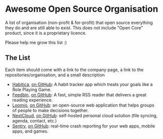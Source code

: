 # Awesome Open Source Organisation

A list of organisation (non-profit & for-profit) that open source everything they do and are still able to exist. This does not include "Open Core" product, since it is a proprietary licence.

Please help me grow this list :)

## The List

Each item should come with a link to the company page, a link to the repositories/organisation, and a small description

- [Habitica](https://habitica.com/), [on GitHub](https://github.com/HabitRPG): A habit tracker app which treats your goals like a Role Playing Game. 
- [Feedbin](https://feedbin.com/), [on GitHub](https://github.com/feedbin): A fast, simple RSS reader that delivers a great reading experience.
- [Loomio](https://www.loomio.org/), [on GitHub](https://github.com/loomio): an open-source web application that helps groups of people to make decisions together.
- [NextCloud](https://nextcloud.com/), [on GitHub](https://github.com/nextcloud): self-hosted personal cloud solution (file syncing, agenda, contact, etc.)
- [Sentry](https://sentry.io), [on GitHub](https://github.com/getsentry): real-time crash reporting for your web apps, mobile apps, and games.
